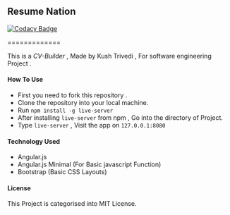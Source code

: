 ## Resume Nation

[![Codacy Badge](https://api.codacy.com/project/badge/Grade/4fcb86d4acbc489cabb2fb55d30d2cd7)](https://app.codacy.com/app/kushthedude/CV-BUILDER?utm_source=github.com&utm_medium=referral&utm_content=kushthedude/CV-BUILDER&utm_campaign=Badge_Grade_Dashboard)

=============

This is a *CV-Builder* , Made by Kush Trivedi , For software engineering Project .

#### How To Use

- First you need to fork this repository .
- Clone the repository into your local machine.
- Run ```npm install -g live-server```
- After installing `live-server` from npm , Go into the directory of Project.
- Type `live-server` , Visit the app on `127.0.0.1:8080`

#### Technology Used 
 
- Angular.js
- Angular.js Minimal (For Basic javascript Function)
- Bootstrap (Basic CSS Layouts)

#### License

This Project is categorised into MIT License.

